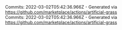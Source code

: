 Commits: 2022-03-02T05:42:36.966Z - Generated via https://github.com/marketplace/actions/artificial-grass
<br>
Commits: 2022-03-02T05:42:36.966Z - Generated via https://github.com/marketplace/actions/artificial-grass
<br>
